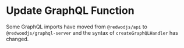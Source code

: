 # Update GraphQL Function

Some GraphQL imports have moved from `@redwodjs/api` to `@redwoodjs/graphql-server` and the syntax of `createGraphQLHandler` has changed.
